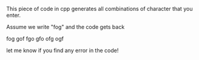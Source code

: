 This piece of code in cpp generates all combinations of character that you enter.

Assume we write "fog" and the code gets back

fog gof fgo gfo ofg ogf 


let me know if you find any error in the code!
